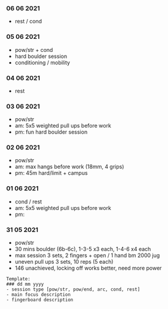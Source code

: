 ### 06 06 2021
- rest / cond

### 05 06 2021
- pow/str + cond
- hard boulder session
- conditioning / mobility

### 04 06 2021
- rest

### 03 06 2021
- pow/str
- am: 5x5 weighted pull ups before work
- pm: fun hard boulder session


### 02 06 2021
- pow/str
- am: max hangs before work (18mm, 4 grips)
- pm: 45m hard/limit + campus

### 01 06 2021
- cond / rest
- am: 5x5 weighted pull ups before work
- pm: 

### 31 05 2021
- pow/str
- 30 mins boulder (6b-6c), 1-3-5 x3 each, 1-4-6 x4 each
- max session 3 sets, 2 fingers + open / 1 hand bm 2000 jug
- uneven pull ups 3 sets, 10 reps (5 each)
- 146 unachieved, locking off works better, need more power


```
Template:
### dd mm yyyy
- session type [pow/str, pow/end, arc, cond, rest]
- main focus description
- fingerboard description
```
